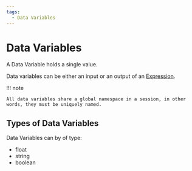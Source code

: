 ```yaml
---
tags:
  - Data Variables
---
```


# Data Variables

A Data Variable holds a single value.

Data variables can be either an input or an output of an [Expression](./expressions.md).

!!! note

    All data variables share a global namespace in a session, in other words, they must be uniquely named.

## Types of Data Variables

Data Variables can by of type:

* float
* string
* boolean
